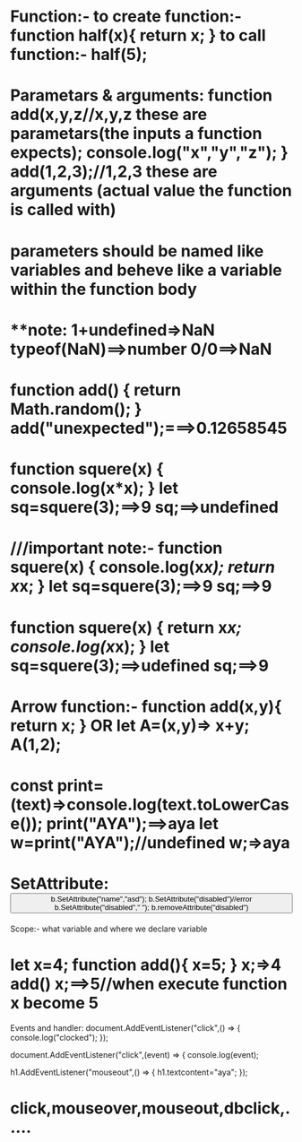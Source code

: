 Function:-
to create function:-
function half(x){
return x;
}
to call function:-
half(5);
========================================
Parametars & arguments:
function add(x,y,z//x,y,z these are parametars(the inputs a function expects);
console.log("x","y","z");
}
add(1,2,3);//1,2,3  these are arguments (actual value the function is called with)
===============================================
parameters should be named like variables and beheve like a variable within the function body
================================================
**note: 1+undefined=>NaN
typeof(NaN)==>number
0/0==>NaN
================================================
function add()
{
return Math.random();
}
add("unexpected");===>0.12658545
=======================================================
function squere(x)
{
console.log(x*x);
}
let sq=squere(3);==>9
sq;==>undefined
========================================================
///important note:-
function squere(x)
{
console.log(x*x);
return x*x;
}
let sq=squere(3);==>9
sq;==>9 
=====================================================
function squere(x)
{
return x*x;
console.log(x*x);
}
let sq=squere(3);==>udefined
sq;==>9 
======================================================
Arrow function:-
function add(x,y){
return x;
}
OR 
let A=(x,y)=> x+y;
A(1,2);
=====================================================
const print=(text)=>console.log(text.toLowerCase());
print("AYA");==>aya
let w=print("AYA");//undefined
w;=>aya
=====================================================
SetAttribute:
<button name="aya" value="true">
b.SetAttribute("name","asd");
b.SetAttribute("disabled")//error
b.SetAttribute("disabled"," ");
b.removeAttribute("disabled")
============================================
Scope:-
what variable and where we declare variable

let x=4;
function add(){
x=5;
}
x;=>4
add()
x;==>5//when execute function x become 5
============================================
Events and handler:
document.AddEventListener("click",() => {
console.log("clocked");
});

document.AddEventListener("click",(event) => {
console.log(event);

h1.AddEventListener("mouseout",() => {
 h1.textcontent="aya";
});

click,mouseover,mouseout,dbclick,.....
=====================


















